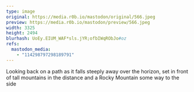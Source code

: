 ```yaml
---
type: image
original: https://media.r0b.io/mastodon/original/566.jpeg
preview: https://media.r0b.io/mastodon/preview/566.jpeg
width: 3325
height: 2494
blurhash: UoEy.EIUM_WAF*sls.jYR;ofbIWqRObJo#oz
refs:
  mastodon_media:
    - "114298797298189791"
---
```


Looking back on a path as it falls steeply away over the horizon, set in front of tall mountains in the distance and a Rocky Mountain some way to the side

